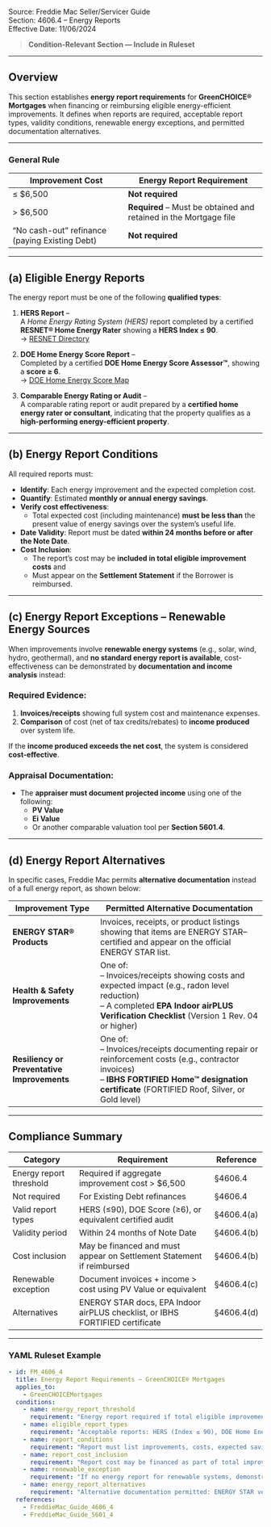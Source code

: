 Source: Freddie Mac Seller/Servicer Guide  
Section: 4606.4 – Energy Reports  
Effective Date: 11/06/2024  

> **Condition-Relevant Section — Include in Ruleset**

---

## Overview  

This section establishes **energy report requirements** for **GreenCHOICE® Mortgages** when financing or reimbursing eligible energy-efficient improvements. It defines when reports are required, acceptable report types, validity conditions, renewable energy exceptions, and permitted documentation alternatives.

---

### General Rule  

| Improvement Cost | Energy Report Requirement |
|------------------|---------------------------|
| ≤ $6,500 | **Not required** |
| > $6,500 | **Required** – Must be obtained and retained in the Mortgage file |
| “No cash-out” refinance (paying Existing Debt) | **Not required** |

---

## (a) Eligible Energy Reports  

The energy report must be one of the following **qualified types**:

1. **HERS Report** –  
   A *Home Energy Rating System (HERS)* report completed by a certified **RESNET® Home Energy Rater** showing a **HERS Index ≤ 90**.  
   → [RESNET Directory](http://www.resnet.us/directory/search)

2. **DOE Home Energy Score Report** –  
   Completed by a certified **DOE Home Energy Score Assessor™**, showing a **score ≥ 6**.  
   → [DOE Home Energy Score Map](https://betterbuildingssolutioncenter.energy.gov/home-energy-score/home-energy-score-map)

3. **Comparable Energy Rating or Audit** –  
   A comparable rating report or audit prepared by a **certified home energy rater or consultant**, indicating that the property qualifies as a **high-performing energy-efficient property**.

---

## (b) Energy Report Conditions  

All required reports must:

- **Identify**: Each energy improvement and the expected completion cost.  
- **Quantify**: Estimated **monthly or annual energy savings**.  
- **Verify cost effectiveness**:  
  - Total expected cost (including maintenance) **must be less than** the present value of energy savings over the system’s useful life.  
- **Date Validity**: Report must be dated **within 24 months before or after the Note Date**.  
- **Cost Inclusion**:  
  - The report’s cost may be **included in total eligible improvement costs** and  
  - Must appear on the **Settlement Statement** if the Borrower is reimbursed.  

---

## (c) Energy Report Exceptions – Renewable Energy Sources  

When improvements involve **renewable energy systems** (e.g., solar, wind, hydro, geothermal), and **no standard energy report is available**, cost-effectiveness can be demonstrated by **documentation and income analysis** instead:

### Required Evidence:
1. **Invoices/receipts** showing full system cost and maintenance expenses.  
2. **Comparison** of cost (net of tax credits/rebates) to **income produced** over system life.

If the **income produced exceeds the net cost**, the system is considered **cost-effective**.

### Appraisal Documentation:
- The **appraiser must document projected income** using one of the following:
  - **PV Value**
  - **Ei Value**
  - Or another comparable valuation tool per **Section 5601.4**.

---

## (d) Energy Report Alternatives  

In specific cases, Freddie Mac permits **alternative documentation** instead of a full energy report, as shown below:

| Improvement Type | Permitted Alternative Documentation |
|------------------|------------------------------------|
| **ENERGY STAR® Products** | Invoices, receipts, or product listings showing that items are ENERGY STAR–certified and appear on the official ENERGY STAR list. |
| **Health & Safety Improvements** | One of: <br>– Invoices/receipts showing costs and expected impact (e.g., radon level reduction) <br>– A completed **EPA Indoor airPLUS Verification Checklist** (Version 1 Rev. 04 or higher) |
| **Resiliency or Preventative Improvements** | One of: <br>– Invoices/receipts documenting repair or reinforcement costs (e.g., contractor invoices) <br>– **IBHS FORTIFIED Home™ designation certificate** (FORTIFIED Roof, Silver, or Gold level) |

---

## Compliance Summary  

| Category | Requirement | Reference |
|-----------|-------------|------------|
| Energy report threshold | Required if aggregate improvement cost > $6,500 | §4606.4 |
| Not required | For Existing Debt refinances | §4606.4 |
| Valid report types | HERS (≤90), DOE Score (≥6), or equivalent certified audit | §4606.4(a) |
| Validity period | Within 24 months of Note Date | §4606.4(b) |
| Cost inclusion | May be financed and must appear on Settlement Statement if reimbursed | §4606.4(b) |
| Renewable exception | Document invoices + income > cost using PV Value or equivalent | §4606.4(c) |
| Alternatives | ENERGY STAR docs, EPA Indoor airPLUS checklist, or IBHS FORTIFIED certificate | §4606.4(d) |

---

### YAML Ruleset Example  

```yaml
- id: FM_4606_4
  title: Energy Report Requirements – GreenCHOICE® Mortgages
  applies_to:
    - GreenCHOICEMortgages
  conditions:
    - name: energy_report_threshold
      requirement: "Energy report required if total eligible improvement cost exceeds $6,500; not required for 'no cash-out' refinances paying Existing Debt."
    - name: eligible_report_types
      requirement: "Acceptable reports: HERS (Index ≤ 90), DOE Home Energy Score (≥ 6), or certified equivalent audit."
    - name: report_conditions
      requirement: "Report must list improvements, costs, expected savings, verify cost-effectiveness, and be dated within 24 months before/after Note Date."
    - name: report_cost_inclusion
      requirement: "Report cost may be financed as part of total improvement cost and must appear on Settlement Statement if reimbursed."
    - name: renewable_exception
      requirement: "If no energy report for renewable systems, demonstrate cost-effectiveness via invoices and income-over-cost analysis using PV Value/Ei Value."
    - name: energy_report_alternatives
      requirement: "Alternative documentation permitted: ENERGY STAR verification, EPA Indoor airPLUS checklist, or IBHS FORTIFIED certificate."
  references:
    - FreddieMac_Guide_4606_4
    - FreddieMac_Guide_5601_4
